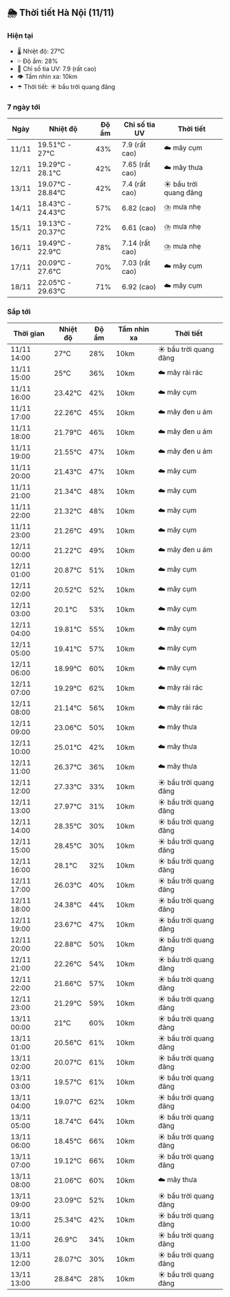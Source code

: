 ## 🌦️ Thời tiết Hà Nội (11/11)

### Hiện tại

- 🌡️ Nhiệt độ: 27℃
- 💦 Độ ẩm: 28%
- 🌟 Chỉ số tia UV: 7.9 (rất cao)
- 👁️ Tầm nhìn xa: 10km
- ☂️ Thời tiết: ☀️ bầu trời quang đãng

### 7 ngày tới

| Ngày | Nhiệt độ | Độ ẩm | Chỉ số tia UV | Thời tiết |
| --- | --- | --- | --- | --- |
| 11/11 | 19.51℃ - 27℃ | 43% | 7.9 (rất cao) | ☁️ mây cụm |
| 12/11 | 19.29℃ - 28.1℃ | 42% | 7.65 (rất cao) | ☁️ mây thưa |
| 13/11 | 19.07℃ - 28.84℃ | 42% | 7.4 (rất cao) | ☀️ bầu trời quang đãng |
| 14/11 | 18.43℃ - 24.43℃ | 57% | 6.82 (cao) | ⛈️ mưa nhẹ |
| 15/11 | 19.13℃ - 20.37℃ | 72% | 6.61 (cao) | ⛈️ mưa nhẹ |
| 16/11 | 19.49℃ - 22.9℃ | 78% | 7.14 (rất cao) | ⛈️ mưa nhẹ |
| 17/11 | 20.09℃ - 27.6℃ | 70% | 7.03 (rất cao) | ☁️ mây cụm |
| 18/11 | 22.05℃ - 29.63℃ | 71% | 6.92 (cao) | ☁️ mây cụm |

### Sắp tới

| Thời gian | Nhiệt độ | Độ ẩm | Tầm nhìn xa | Thời tiết |
| --- | --- | --- | --- | --- |
| 11/11 14:00 | 27℃ | 28% | 10km | ☀️ bầu trời quang đãng |
| 11/11 15:00 | 25℃ | 36% | 10km | ☁️ mây rải rác |
| 11/11 16:00 | 23.42℃ | 42% | 10km | ☁️ mây cụm |
| 11/11 17:00 | 22.26℃ | 45% | 10km | ☁️ mây đen u ám |
| 11/11 18:00 | 21.79℃ | 46% | 10km | ☁️ mây đen u ám |
| 11/11 19:00 | 21.55℃ | 47% | 10km | ☁️ mây đen u ám |
| 11/11 20:00 | 21.43℃ | 47% | 10km | ☁️ mây cụm |
| 11/11 21:00 | 21.34℃ | 48% | 10km | ☁️ mây cụm |
| 11/11 22:00 | 21.32℃ | 48% | 10km | ☁️ mây cụm |
| 11/11 23:00 | 21.26℃ | 49% | 10km | ☁️ mây cụm |
| 12/11 00:00 | 21.22℃ | 49% | 10km | ☁️ mây đen u ám |
| 12/11 01:00 | 20.87℃ | 51% | 10km | ☁️ mây cụm |
| 12/11 02:00 | 20.52℃ | 52% | 10km | ☁️ mây cụm |
| 12/11 03:00 | 20.1℃ | 53% | 10km | ☁️ mây cụm |
| 12/11 04:00 | 19.81℃ | 55% | 10km | ☁️ mây cụm |
| 12/11 05:00 | 19.41℃ | 57% | 10km | ☁️ mây cụm |
| 12/11 06:00 | 18.99℃ | 60% | 10km | ☁️ mây cụm |
| 12/11 07:00 | 19.29℃ | 62% | 10km | ☁️ mây rải rác |
| 12/11 08:00 | 21.14℃ | 56% | 10km | ☁️ mây rải rác |
| 12/11 09:00 | 23.06℃ | 50% | 10km | ☁️ mây thưa |
| 12/11 10:00 | 25.01℃ | 42% | 10km | ☁️ mây thưa |
| 12/11 11:00 | 26.37℃ | 36% | 10km | ☁️ mây thưa |
| 12/11 12:00 | 27.33℃ | 33% | 10km | ☀️ bầu trời quang đãng |
| 12/11 13:00 | 27.97℃ | 31% | 10km | ☀️ bầu trời quang đãng |
| 12/11 14:00 | 28.35℃ | 30% | 10km | ☀️ bầu trời quang đãng |
| 12/11 15:00 | 28.45℃ | 30% | 10km | ☀️ bầu trời quang đãng |
| 12/11 16:00 | 28.1℃ | 32% | 10km | ☀️ bầu trời quang đãng |
| 12/11 17:00 | 26.03℃ | 40% | 10km | ☀️ bầu trời quang đãng |
| 12/11 18:00 | 24.38℃ | 44% | 10km | ☀️ bầu trời quang đãng |
| 12/11 19:00 | 23.67℃ | 47% | 10km | ☀️ bầu trời quang đãng |
| 12/11 20:00 | 22.88℃ | 50% | 10km | ☀️ bầu trời quang đãng |
| 12/11 21:00 | 22.26℃ | 54% | 10km | ☀️ bầu trời quang đãng |
| 12/11 22:00 | 21.66℃ | 57% | 10km | ☀️ bầu trời quang đãng |
| 12/11 23:00 | 21.29℃ | 59% | 10km | ☀️ bầu trời quang đãng |
| 13/11 00:00 | 21℃ | 60% | 10km | ☀️ bầu trời quang đãng |
| 13/11 01:00 | 20.56℃ | 61% | 10km | ☀️ bầu trời quang đãng |
| 13/11 02:00 | 20.07℃ | 61% | 10km | ☀️ bầu trời quang đãng |
| 13/11 03:00 | 19.57℃ | 61% | 10km | ☀️ bầu trời quang đãng |
| 13/11 04:00 | 19.07℃ | 62% | 10km | ☀️ bầu trời quang đãng |
| 13/11 05:00 | 18.74℃ | 64% | 10km | ☀️ bầu trời quang đãng |
| 13/11 06:00 | 18.45℃ | 66% | 10km | ☀️ bầu trời quang đãng |
| 13/11 07:00 | 19.12℃ | 66% | 10km | ☀️ bầu trời quang đãng |
| 13/11 08:00 | 21.06℃ | 60% | 10km | ☁️ mây thưa |
| 13/11 09:00 | 23.09℃ | 52% | 10km | ☀️ bầu trời quang đãng |
| 13/11 10:00 | 25.34℃ | 42% | 10km | ☀️ bầu trời quang đãng |
| 13/11 11:00 | 26.9℃ | 34% | 10km | ☀️ bầu trời quang đãng |
| 13/11 12:00 | 28.07℃ | 30% | 10km | ☀️ bầu trời quang đãng |
| 13/11 13:00 | 28.84℃ | 28% | 10km | ☀️ bầu trời quang đãng |
